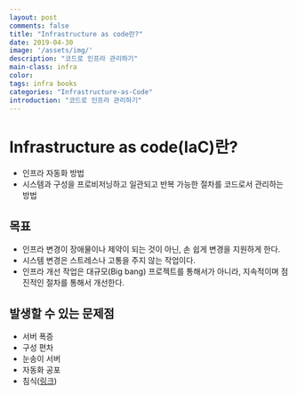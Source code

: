 ```yaml
---
layout: post
comments: false
title: "Infrastructure as code란?"
date: 2019-04-30
image: '/assets/img/'
description: "코드로 인프라 관리하기"
main-class: infra
color:
tags: infra books
categories: "Infrastructure-as-Code"
introduction: "코드로 인프라 관리하기"
---
```

# Infrastructure as code(IaC)란?

-   인프라 자동화 방법
-   시스템과 구성을 프로비저닝하고 일관되고 반복 가능한 절차를 코드로서 관리하는 방법

## 목표

-   인프라 변경이 장애물이나 제약이 되는 것이 아닌, 손 쉽게 변경을 지원하게 한다.
-   시스템 변경은 스트레스나 고통을 주지 않는 작업이다.
-   인프라 개선 작업은 대규모(Big bang) 프로젝트를 통해서가 아니라, 지속적이며 점진적인 절차를 통해서 개선한다.

## 발생할 수 있는 문제점

-   서버 폭증
-   구성 편차
-   눈송이 서버
-   자동화 공포
-   침식([링크](https://devcenter.heroku.com/articles/erosion-resistance#heroku-is-erosion-resistant))
